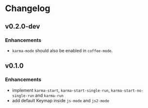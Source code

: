 # Changelog

## v0.2.0-dev

### Enhancements

  * `karma-mode` should also be enabled in `coffee-mode`.

## v0.1.0

### Enhancements

  * implement `karma-start`, `karma-start-single-run`,
    `karma-start-no-single-run` and `karma-run`
  * add default Keymap inside `js-mode` and `js2-mode`
